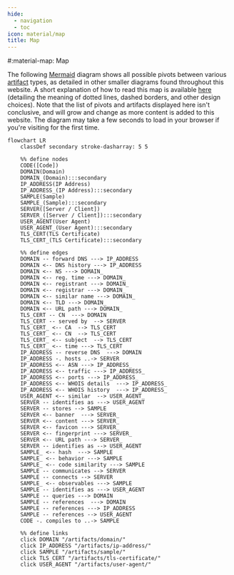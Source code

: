 ```yaml
---
hide:
  - navigation
  - toc
icon: material/map
title: Map
---
```


#:material-map: Map

The following [Mermaid](https://mermaid.js.org/) diagram shows all possible pivots between various [artifact](/artifacts) types, as detailed in other smaller diagrams found throughout this website. A short explanation of how to read this map is available [here](/artifacts/#organizing-principles) (detailing the meaning of dotted lines, dashed borders, and other design choices). Note that the list of pivots and artifacts displayed here isn't conclusive, and will grow and change as more content is added to this website. The diagram may take a few seconds to load in your browser if you're visiting for the first time.

```mermaid
flowchart LR
	classDef secondary stroke-dasharray: 5 5
	
	%% define nodes
	CODE([Code])
	DOMAIN(Domain)
	DOMAIN_(Domain):::secondary
	IP_ADDRESS(IP Address)
	IP_ADDRESS_(IP Address):::secondary
	SAMPLE(Sample)
	SAMPLE_(Sample):::secondary
	SERVER([Server / Client])
	SERVER_([Server / Client]):::secondary
	USER_AGENT(User Agent)
	USER_AGENT_(User Agent):::secondary
	TLS_CERT(TLS Certificate)
	TLS_CERT_(TLS Certificate):::secondary

	%% define edges
	DOMAIN -- forward DNS ---> IP_ADDRESS
	DOMAIN <-- DNS history ---> IP_ADDRESS
	DOMAIN <-- NS ---> DOMAIN_
	DOMAIN <-- reg. time ---> DOMAIN_
	DOMAIN <-- registrant ---> DOMAIN_
	DOMAIN <-- registrar ---> DOMAIN_
	DOMAIN <-- similar name ---> DOMAIN_
	DOMAIN <-- TLD ---> DOMAIN_
	DOMAIN <-- URL path ---> DOMAIN_
	TLS_CERT -- CN  ---> DOMAIN
	TLS_CERT -- served by  --> SERVER
	TLS_CERT_ <-- CA  --> TLS_CERT
	TLS_CERT_ <-- CN  --> TLS_CERT
	TLS_CERT_ <-- subject  --> TLS_CERT
	TLS_CERT_ <-- time ---> TLS_CERT
	IP_ADDRESS -- reverse DNS  ---> DOMAIN
	IP_ADDRESS -. hosts ..-> SERVER
	IP_ADDRESS <-- ASN ---> IP_ADDRESS_
	IP_ADDRESS <-- traffic ---> IP_ADDRESS_
	IP_ADDRESS <-- ports ---> IP_ADDRESS_
	IP_ADDRESS <-- WHOIS details  ---> IP_ADDRESS_
	IP_ADDRESS <-- WHOIS history  ---> IP_ADDRESS_
	USER_AGENT <-- similar  --> USER_AGENT_
	SERVER -- identifies as ---> USER_AGENT
	SERVER -- stores --> SAMPLE
	SERVER <-- banner  ---> SERVER_
	SERVER <-- content ---> SERVER_
	SERVER <-- favicon ---> SERVER_
	SERVER <-- fingerprint ---> SERVER_
	SERVER <-- URL path ---> SERVER_
	SERVER -- identifies as --> USER_AGENT
	SAMPLE_ <-- hash  ---> SAMPLE
	SAMPLE_ <-- behavior ---> SAMPLE
	SAMPLE_ <-- code similarity ---> SAMPLE
	SAMPLE -- communicates --> SERVER
	SAMPLE -- connects --> SERVER
	SAMPLE_ <-- observables ---> SAMPLE
	SAMPLE -- identifies as ---> USER_AGENT
	SAMPLE -- queries ---> DOMAIN
	SAMPLE -- references  ---> DOMAIN
	SAMPLE -- references ---> IP_ADDRESS
	SAMPLE -- references --> USER_AGENT
	CODE -. compiles to ..-> SAMPLE

	%% define links
	click DOMAIN "/artifacts/domain/"
	click IP_ADDRESS "/artifacts/ip-address/"
	click SAMPLE "/artifacts/sample/"
	click TLS_CERT "/artifacts/tls-certificate/"
	click USER_AGENT "/artifacts/user-agent/"
```
